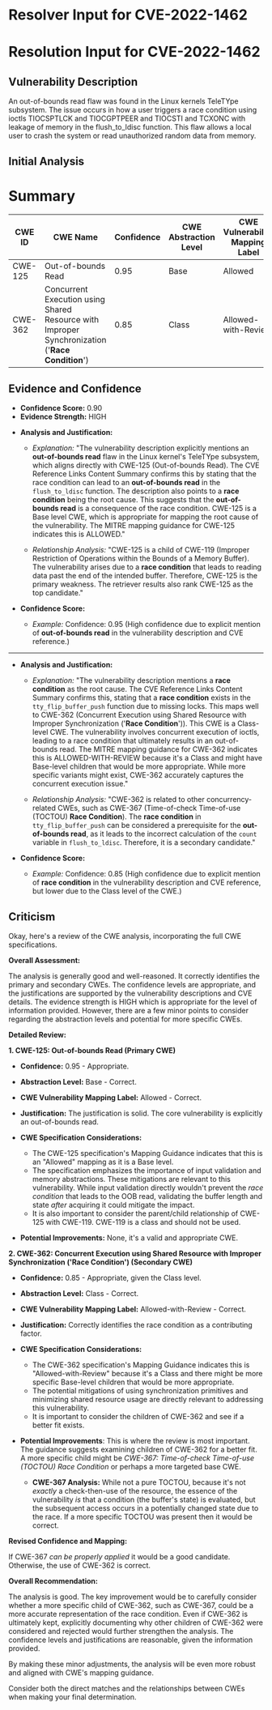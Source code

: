 # Resolver Input for CVE-2022-1462

# Resolution Input for CVE-2022-1462

## Vulnerability Description
An out-of-bounds read flaw was found in the Linux kernels TeleTYpe subsystem. The issue occurs in how a user triggers a race condition using ioctls TIOCSPTLCK and TIOCGPTPEER and TIOCSTI and TCXONC with leakage of memory in the flush_to_ldisc function. This flaw allows a local user to crash the system or read unauthorized random data from memory.

## Initial Analysis
# Summary
| CWE ID | CWE Name | Confidence | CWE Abstraction Level | CWE Vulnerability Mapping Label | CWE-Vulnerability Mapping Notes |
|---|---|---|---|---|---|
| CWE-125 | Out-of-bounds Read | 0.95 | Base | Allowed | Primary CWE |
| CWE-362 | Concurrent Execution using Shared Resource with Improper Synchronization ('**Race Condition**') | 0.85 | Class | Allowed-with-Review | Secondary CWE |

## Evidence and Confidence

*   **Confidence Score:** 0.90
*   **Evidence Strength:** HIGH

- **Analysis and Justification:**  
  - *Explanation:* "The vulnerability description explicitly mentions an **out-of-bounds read** flaw in the Linux kernel's TeleTYpe subsystem, which aligns directly with CWE-125 (Out-of-bounds Read). The CVE Reference Links Content Summary confirms this by stating that the race condition can lead to an **out-of-bounds read** in the `flush_to_ldisc` function. The description also points to a **race condition** being the root cause. This suggests that the **out-of-bounds read** is a consequence of the race condition. CWE-125 is a Base level CWE, which is appropriate for mapping the root cause of the vulnerability. The MITRE mapping guidance for CWE-125 indicates this is ALLOWED."
  
  - *Relationship Analysis:* "CWE-125 is a child of CWE-119 (Improper Restriction of Operations within the Bounds of a Memory Buffer). The vulnerability arises due to a **race condition** that leads to reading data past the end of the intended buffer. Therefore, CWE-125 is the primary weakness. The retriever results also rank CWE-125 as the top candidate."

- **Confidence Score:**  
  - *Example:* Confidence: 0.95 (High confidence due to explicit mention of **out-of-bounds read** in the vulnerability description and CVE reference.)

---
- **Analysis and Justification:**  
  - *Explanation:* "The vulnerability description mentions a **race condition** as the root cause. The CVE Reference Links Content Summary confirms this, stating that a **race condition** exists in the `tty_flip_buffer_push` function due to missing locks. This maps well to CWE-362 (Concurrent Execution using Shared Resource with Improper Synchronization ('**Race Condition**')). This CWE is a Class-level CWE. The vulnerability involves concurrent execution of ioctls, leading to a race condition that ultimately results in an out-of-bounds read. The MITRE mapping guidance for CWE-362 indicates this is ALLOWED-WITH-REVIEW because it's a Class and might have Base-level children that would be more appropriate. While more specific variants might exist, CWE-362 accurately captures the concurrent execution issue."
  
  - *Relationship Analysis:* "CWE-362 is related to other concurrency-related CWEs, such as CWE-367 (Time-of-check Time-of-use (TOCTOU) **Race Condition**). The **race condition** in `tty_flip_buffer_push` can be considered a prerequisite for the **out-of-bounds read**, as it leads to the incorrect calculation of the `count` variable in `flush_to_ldisc`. Therefore, it is a secondary candidate."

- **Confidence Score:**  
  - *Example:* Confidence: 0.85 (High confidence due to explicit mention of **race condition** in the vulnerability description and CVE reference, but lower due to the Class level of the CWE.)

## Criticism
Okay, here's a review of the CWE analysis, incorporating the full CWE specifications.

**Overall Assessment:**

The analysis is generally good and well-reasoned.  It correctly identifies the primary and secondary CWEs. The confidence levels are appropriate, and the justifications are supported by the vulnerability descriptions and CVE details. The evidence strength is HIGH which is appropriate for the level of information provided. However, there are a few minor points to consider regarding the abstraction levels and potential for more specific CWEs.

**Detailed Review:**

**1. CWE-125: Out-of-bounds Read (Primary CWE)**

*   **Confidence:** 0.95 - Appropriate.
*   **Abstraction Level:** Base - Correct.
*   **CWE Vulnerability Mapping Label:** Allowed - Correct.
*   **Justification:**  The justification is solid. The core vulnerability is explicitly an out-of-bounds read.
*   **CWE Specification Considerations:**
    *   The CWE-125 specification's Mapping Guidance indicates that this is an "Allowed" mapping as it is a Base level.
    *   The specification emphasizes the importance of input validation and memory abstractions. These mitigations are relevant to this vulnerability. While input validation directly wouldn't prevent the *race condition* that leads to the OOB read, validating the buffer length and state *after* acquiring it could mitigate the impact.
    *   It is also important to consider the parent/child relationship of CWE-125 with CWE-119.  CWE-119 is a class and should not be used.

*   **Potential Improvements:** None, it's a valid and appropriate CWE.

**2. CWE-362: Concurrent Execution using Shared Resource with Improper Synchronization ('Race Condition') (Secondary CWE)**

*   **Confidence:** 0.85 - Appropriate, given the Class level.
*   **Abstraction Level:** Class - Correct.
*   **CWE Vulnerability Mapping Label:** Allowed-with-Review - Correct.
*   **Justification:** Correctly identifies the race condition as a contributing factor.
*   **CWE Specification Considerations:**
    *   The CWE-362 specification's Mapping Guidance indicates this is "Allowed-with-Review" because it's a Class and there might be more specific Base-level children that would be more appropriate.
    *   The potential mitigations of using synchronization primitives and minimizing shared resource usage are directly relevant to addressing this vulnerability.
    *   It is important to consider the children of CWE-362 and see if a better fit exists.

*   **Potential Improvements**: This is where the review is most important. The guidance suggests examining children of CWE-362 for a better fit. A more specific child might be *CWE-367: Time-of-check Time-of-use (TOCTOU) Race Condition* or perhaps a more targeted base CWE.

    *  **CWE-367 Analysis:** While not a pure TOCTOU, because it's not *exactly* a check-then-use of the resource, the essence of the vulnerability *is* that a condition (the buffer's state) is evaluated, but the subsequent access occurs in a potentially changed state due to the race. If a more specific TOCTOU was present then it would be correct.

**Revised Confidence and Mapping:**

If CWE-367 *can be properly applied* it would be a good candidate. Otherwise, the use of CWE-362 is correct.

**Overall Recommendation:**

The analysis is good. The key improvement would be to carefully consider whether a more specific child of CWE-362, such as CWE-367, could be a more accurate representation of the race condition. Even if CWE-362 is ultimately kept, explicitly documenting why other children of CWE-362 were considered and rejected would further strengthen the analysis. The confidence levels and justifications are reasonable, given the information provided.

By making these minor adjustments, the analysis will be even more robust and aligned with CWE's mapping guidance.

Consider both the direct matches and the relationships between CWEs
when making your final determination.
        
